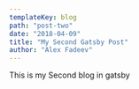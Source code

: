 ```yaml
---
templateKey: blog
path: "post-two"
date: "2018-04-09"
title: "My Second Gatsby Post"
author: "Alex Fadeev"
---
```


This is my Second blog in gatsby